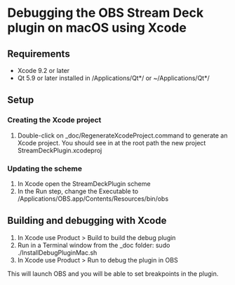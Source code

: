 # Debugging the OBS Stream Deck plugin on macOS using Xcode


## Requirements

- Xcode 9.2 or later
- Qt 5.9 or later installed in /Applications/Qt\*/ or ~/Applications/Qt\*/


## Setup


### Creating the Xcode project

1. Double-click on _doc/RegenerateXcodeProject.command to generate an Xcode project. You should see in at the root path the new project StreamDeckPlugin.xcodeproj


### Updating the scheme

1. In Xcode open the StreamDeckPlugin scheme
2. In the Run step, change the Executable to /Applications/OBS.app/Contents/Resources/bin/obs



## Building and debugging with Xcode


1. In Xcode use Product > Build to build the debug plugin
2. Run in a Terminal window from the _doc folder: sudo ./InstallDebugPluginMac.sh
3. In Xcode use Product > Run to debug the plugin in OBS

This will launch OBS and you will be able to set breakpoints in the plugin.
